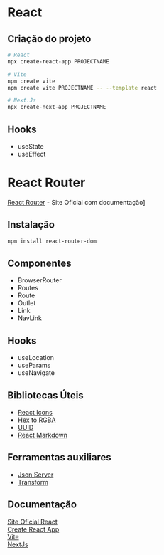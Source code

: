 # React

## Criação do projeto
```bash
# React
npx create-react-app PROJECTNAME

# Vite
npm create vite
npm create vite PROJECTNAME -- --template react

# Next.Js
npx create-next-app PROJECTNAME
```

## Hooks
* useState
* useEffect

# React Router
[React Router](https://reactrouter.com/en/main) - Site Oficial com documentação]

## Instalação
```bash
npm install react-router-dom
```

## Componentes
* BrowserRouter
* Routes
* Route
* Outlet
* Link
* NavLink

## Hooks
* useLocation
* useParams
* useNavigate

## Bibliotecas Úteis
* [React Icons](https://react-icons.github.io/react-icons)
* [Hex to RGBA](https://github.com/misund/hex-to-rgba)
* [UUID](https://github.com/uuidjs/uuid)
* [React Markdown](https://github.com/remarkjs/react-markdown)

## Ferramentas auxiliares
* [Json Server](https://github.com/typicode/json-server)
* [Transform](https://transform.tools/html-to-jsx)

## Documentação
[Site Oficial React](https://react.dev/) \
[Create React App](https://create-react-app.dev/) \
[Vite](https://vitejs.dev/) \
[NextJs](https://nextjs.org/)